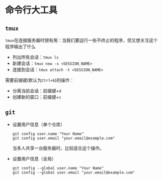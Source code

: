 # 命令行大工具

## `tmux`

`tmux`在连接服务器时很有用：当我们要运行一些不终止的程序，但又想关注这个程序输出了什么

- 列出所有会话：`tmux ls`
- 新建会话：`tmux new -s <SESSION_NAME>`
- 连接到会话：`tmux attach -t <SESSION_NAME>`

需要前缀键(默认为`Ctrl+b`)的操作：

- 分离当前会话：前缀键+`d`
- 创建新的窗口：前缀键+`c`

## `git`

- 设置用户信息（单个仓库）

  ```
  git config user.name "Your Name"
  git config user.email "your.email@example.com"
  ```

  当多人共享一台服务器时，比较适合这个操作。

- 设置用户信息（全局）

  ```
  git config --global user.name "Your Name"
  git config --global user.email "your.email@example.com"
  ```
